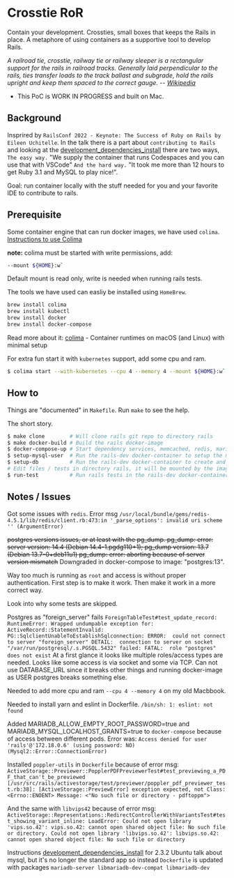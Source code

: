 # Crosstie RoR

Contain your development.
Crossties, small boxes that keeps the Rails in place.
A metaphore of using containers as a supportive tool to develop Rails.

_A railroad tie, crosstie, railway tie or railway sleeper is a rectangular support for the rails in railroad tracks. Generally laid perpendicular to the rails, ties transfer loads to the track ballast and subgrade, hold the rails upright and keep them spaced to the correct gauge. -- [Wikipedia](https://en.wikipedia.org/wiki/Railroad_tie)_

* This PoC is WORK IN PROGRESS and built on Mac.

## Background

Insprired by `RailsConf 2022 - Keynote: The Success of Ruby on Rails by Eileen Uchitelle`.
In the talk there is a part about `contributing to Rails`
and looking at the [development_dependencies_install](https://guides.rubyonrails.org/development_dependencies_install.html)
there are two ways, `The easy way.`
"We supply the container that runs Codespaces and you can use that with VSCode"
`And the hard way.`
"It took me more than 12 hours to get Ruby 3.1 and MySQL to play nice!".

Goal: run container locally with the stuff needed for you and your favorite IDE to contribute to rails.

## Prerequisite

Some container engine that can run docker images, we have used `colima`.
[Instructions to use Colima](https://smallsharpsoftwaretools.com/tutorials/use-colima-to-run-docker-containers-on-macos/)

**note:** colima must be started with write permissions, add:

```bash
--mount ${HOME}:w`
````

Default mount is read only, write is needed when running rails tests.

The tools we have used can easliy be installed using `HomeBrew`.

```bash
brew install colima
brew install kubectl
brew install docker
brew install docker-compose
```

Read more about it:
[colima](https://github.com/abiosoft/colima) - Container runtimes on macOS (and Linux) with minimal setup

For extra fun start it with `kubernetes` support, add some cpu and ram.

```bash
$ colima start --with-kubernetes --cpu 4 --memory 4 --mount ${HOME}:w`
````

## How to

Things are "documented" in `Makefile`.
Run `make` to see the help.

The short story.

```bash
$ make clone        # Will clone rails git repo to directory rails
$ make docker-build # Build the rails docker-image
$ docker-compose-up # Start dependency services, memcached, redis, mariadb, postgresql
$ setup-mysql-user  # Run the rails-dev docker-container to setup the mysql db (mariadb)
$ setup-db          # Run the rails-dev docker-container to create and build databases
# Edit files / tests in directory rails, it will be mounted by the image.
$ run-test          # Run rails tests in the rails-dev docker-container towards services in docker-compose
```

## Notes / Issues

Got some issues with `redis`. Error msg
`/usr/local/bundle/gems/redis-4.5.1/lib/redis/client.rb:473:in '_parse_options': invalid uri scheme '' (ArgumentError)`

~~postgres versions issues, or at least with the pg_dump. pg_dump: error: server version: 14.4 (Debian 14.4-1.pgdg110+1); pg_dump version: 13.7 (Debian 13.7-0+deb11u1)
pg_dump: error: aborting because of server version mismatch~~ Downgraded in docker-compose to image: "postgres:13".

Way too much is running as `root` and access is without proper authentication.
First step is to make it work.
Then make it work in a more correct way.

Look into why some tests are skipped.

Postgres as "foreign_server" fails `ForeignTableTest#test_update_record:
RuntimeError: Wrapped undumpable exception for: ActiveRecord::StatementInvalid: PG::SqlclientUnableToEstablishSqlconnection: ERROR:  could not connect to server "foreign_server"
DETAIL:  connection to server on socket "/var/run/postgresql/.s.PGSQL.5432" failed: FATAL:  role "postgres" does not exist`
At a first glance it looks like multiple roles/access types are needed. Looks like some access is via socket and some via TCP. Can not use DATABASE_URL since it breaks other things and running docker-image as USER postgres breaks something else.

Needed to add more cpu and ram `--cpu 4 --memory 4` on my old Macbbook.

Needed to install yarn and eslint in Dockerfile. `/bin/sh: 1: eslint: not found`

Added MARIADB_ALLOW_EMPTY_ROOT_PASSWORD=true and MARIADB_MYSQL_LOCALHOST_GRANTS=true to `docker-compose`
because of access between different pods. Error was: `Access denied for user 'rails'@'172.18.0.6' (using password: NO) (Mysql2::Error::ConnectionError)`

Installed `poppler-utils` in `Dockerfile`
because of error msg: `ActiveStorage::Previewer::PopplerPDFPreviewerTest#test_previewing_a_PDF_that_can't_be_previewed [/usr/src/rails/activestorage/test/previewer/poppler_pdf_previewer_test.rb:38]:
[ActiveStorage::PreviewError] exception expected, not
Class: <Errno::ENOENT>
Message: <"No such file or directory - pdftoppm">`

And the same with `libvips42` because of error msg: `ActiveStorage::Representations::RedirectControllerWithVariantsTest#test_showing_variant_inline:
LoadError: Could not open library 'vips.so.42': vips.so.42: cannot open shared object file: No such file or directory.
Could not open library 'libvips.so.42': libvips.so.42: cannot open shared object file: No such file or directory`

Instructions [development_dependencies_install](https://guides.rubyonrails.org/development_dependencies_install.html) for 2.3.2 Ubuntu talk about mysql, but it's no longer the standard app so instead `Dockerfile` is updated with packages
`mariadb-server
libmariadb-dev-compat
libmariadb-dev`
